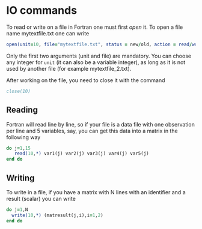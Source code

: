 # IO commands

To read or write on a file in Fortran one must first _open_ it. To open a file name mytextfile.txt one can write

```fortran
open(unit=10, file="mytextfile.txt", status = new/old, action = read/write)
```

Only the first two arguments (unit and file) are mandatory. You can choose any integer for `unit` (it can also be a variable integer), as long as it is not used by another file (for example mytextfile\_2.txt).

After working on the file, you need to close it with the command

```fortran
close(10)
```

## Reading

Fortran will read line by line, so if your file is a data file with one observation per line and 5 variables, say, you can get this data into a matrix in the following way

```fortran
do j=1,15  
   read(10,*) var1(j) var2(j) var3(j) var4(j) var5(j)  
end do
```

## Writing

To write in a file, if you have a matrix with N lines with an identifier and a result (scalar) you can write

```fortran
do j=1,N
  write(10,*) (matresult(j,i),i=1,2)
end do
```
